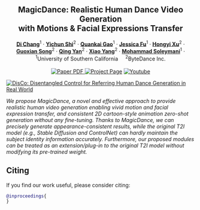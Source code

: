 

<p align="center">

  <h2 align="center">MagicDance: Realistic Human Dance Video Generation<br>
  with Motions & Facial Expressions Transfer</h2>
  <p align="center">
    <a href="https://boese0601.github.io/"><strong>Di Chang</strong></a><sup>1</sup>
    ·  
    <a href="https://seasonsh.github.io/"><strong>Yichun Shi</strong></a><sup>2</sup>
    ·
    <a href="https://zerg-overmind.github.io/"><strong>Quankai Gao</strong></a><sup>1</sup>
    ·
    <a href="https://www.linkedin.com/in/jessica-fu-60a504254/"><strong>Jessica Fu</strong></a><sup>1</sup>
    ·
    <a href="https://hongyixu37.github.io/homepage/"><strong>Hongyi Xu</strong></a><sup>2</sup>
    ·
    <br><a href="https://guoxiansong.github.io/homepage/index.html"><strong>Guoxian Song</strong></a><sup>2</sup>
    ·  
    <a href="https://scholar.google.com/citations?user=0TIYjPAAAAAJ&hl=en"><strong>Qing Yan</strong></a><sup>2</sup>
    ·
    <a href="https://scholar.google.com/citations?user=_MAKSLkAAAAJ&hl=en"><strong>Xiao Yang</strong></a><sup>2</sup>
    ·
    <a href="https://www.ihp-lab.org/"><strong>Mohammad Soleymani</strong></a><sup>1</sup>
    ·
    <br>
    <sup>1</sup>University of Southern California &nbsp;&nbsp;&nbsp; <sup>2</sup>ByteDance Inc.
    <br>
    </br>
        <a href="">
        <img src='https://img.shields.io/badge/arXiv-MagicDance-green' alt='Paper PDF'>
        </a>
        <a href='https://boese0601.github.io/magicdance/'>
        <img src='https://img.shields.io/badge/Project_Page-MagicDance-blue' alt='Project Page'></a>
        <a href='https://boese0601.github.io/magicdance/'>
        <img src='https://img.shields.io/badge/YouTube-MagicDance-rgb(255, 0, 0)' alt='Youtube'></a>
  </p>
    </p>
    
[![DisCo: Disentangled Control for Referring Human Dance Generation in Real World](https://res.cloudinary.com/marcomontalbano/image/upload/v1686644061/video_to_markdown/images/youtube--alJKsj3JpBo-c05b58ac6eb4c4700831b2b3070cd403.jpg)](https://youtu.be/alJKsj3JpBo "DisCo: Disentangled Control for Referring Human Dance Generation in Real World")

*We propose MagicDance, a novel and effective approach to provide realistic human video generation enabling vivid motion and
facial expression transfer, and consistent 2D cartoon-style animation zero-shot generation without any fine-tuning. Thanks to MagicDance,
we can precisely generate appearance-consistent results, while the original T2I model (e.g., Stable Diffusion and ControlNet) can hardly
maintain the subject identity information accurately. Furthermore, our proposed modules can be treated as an extension/plug-in to the
original T2I model without modifying its pre-trained weight.*

<!-- *For avatar-centric video generation and animation, please also check our latest work <a href="">MagicAvatar</a>!* -->

 
## Citing
If you find our work useful, please consider citing:
```BibTeX
@inproceedings{
}
```

